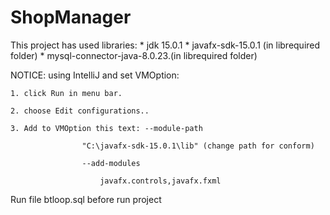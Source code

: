 # ShopManager
This project has used libraries:
	* jdk 15.0.1
	* javafx-sdk-15.0.1 (in librequired folder)
	* mysql-connector-java-8.0.23.(in librequired folder)
	
	
NOTICE: using IntelliJ and set VMOption:
	
	1. click Run in menu bar.
	
	2. choose Edit configurations..
	
	3. Add to VMOption this text: --module-path
	
					"C:\javafx-sdk-15.0.1\lib" (change path for conform)
					
					--add-modules
					
						javafx.controls,javafx.fxml

Run file btloop.sql before run project
